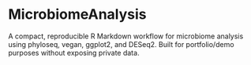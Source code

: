 # MicrobiomeAnalysis
A compact, reproducible R Markdown workflow for microbiome analysis using phyloseq, vegan, ggplot2, and DESeq2. Built for portfolio/demo purposes without exposing private data.
